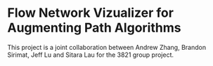 # Flow Network Vizualizer for Augmenting Path Algorithms

This project is a joint collaboration between Andrew Zhang, Brandon Sirimat, Jeff Lu and Sitara Lau for the 3821 group project.
